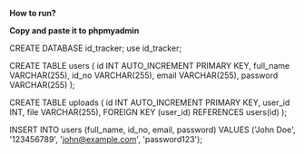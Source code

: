 **How to run?**

**Copy and paste it to phpmyadmin**

CREATE DATABASE id_tracker;
use id_tracker;

CREATE TABLE users (
	id INT AUTO_INCREMENT PRIMARY KEY,
    full_name VARCHAR(255),
    id_no VARCHAR(255),
    email VARCHAR(255),
    password VARCHAR(255)
);

CREATE TABLE uploads (
    id INT AUTO_INCREMENT PRIMARY KEY,
    user_id INT,
    file VARCHAR(255),
    FOREIGN KEY (user_id) REFERENCES users(id)
);

INSERT INTO users (full_name, id_no, email, password) 
VALUES 
('John Doe', '123456789', 'john@example.com', 'password123');
